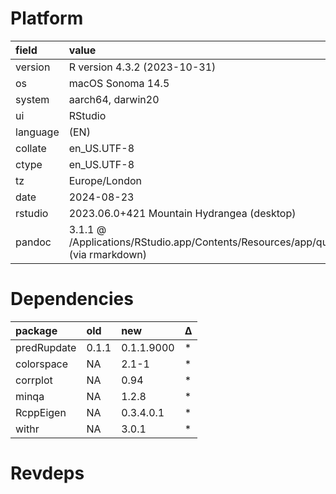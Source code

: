 # Platform

|field    |value                                                                                      |
|:--------|:------------------------------------------------------------------------------------------|
|version  |R version 4.3.2 (2023-10-31)                                                               |
|os       |macOS Sonoma 14.5                                                                          |
|system   |aarch64, darwin20                                                                          |
|ui       |RStudio                                                                                    |
|language |(EN)                                                                                       |
|collate  |en_US.UTF-8                                                                                |
|ctype    |en_US.UTF-8                                                                                |
|tz       |Europe/London                                                                              |
|date     |2024-08-23                                                                                 |
|rstudio  |2023.06.0+421 Mountain Hydrangea (desktop)                                                 |
|pandoc   |3.1.1 @ /Applications/RStudio.app/Contents/Resources/app/quarto/bin/tools/ (via rmarkdown) |

# Dependencies

|package     |old   |new        |Δ  |
|:-----------|:-----|:----------|:--|
|predRupdate |0.1.1 |0.1.1.9000 |*  |
|colorspace  |NA    |2.1-1      |*  |
|corrplot    |NA    |0.94       |*  |
|minqa       |NA    |1.2.8      |*  |
|RcppEigen   |NA    |0.3.4.0.1  |*  |
|withr       |NA    |3.0.1      |*  |

# Revdeps

